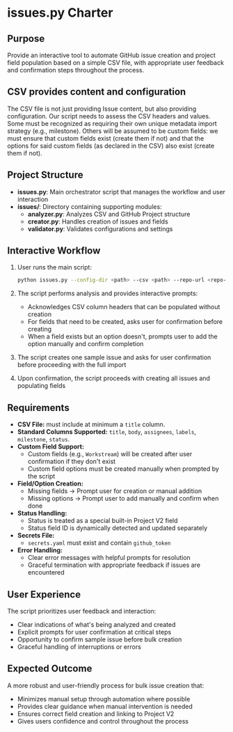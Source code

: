 # issues.py Charter

## Purpose
Provide an interactive tool to automate GitHub issue creation and project field population based on a simple CSV file, with appropriate user feedback and confirmation steps throughout the process.

## CSV provides content and configuration
The CSV file is not just providing Issue content, but also providing configuration. Our script needs to assess the CSV headers and values. Some must be recognized as requiring their own unique metadata import strategy (e.g., milestone). Others will be assumed to be custom fields: we must ensure that custom fields exist (create them if not) and that the options for said custom fields (as declared in the CSV) also exist (create them if not).

## Project Structure
- **issues.py**: Main orchestrator script that manages the workflow and user interaction
- **issues/**: Directory containing supporting modules:
  - **analyzer.py**: Analyzes CSV and GitHub Project structure
  - **creator.py**: Handles creation of issues and fields
  - **validator.py**: Validates configurations and settings

## Interactive Workflow
1. User runs the main script:
   ```bash
   python issues.py --config-dir <path> --csv <path> --repo-url <repo-url> --project-url <project-url>
   ```

2. The script performs analysis and provides interactive prompts:
   - Acknowledges CSV column headers that can be populated without creation
   - For fields that need to be created, asks user for confirmation before creating
   - When a field exists but an option doesn't, prompts user to add the option manually and confirm completion

3. The script creates one sample issue and asks for user confirmation before proceeding with the full import

4. Upon confirmation, the script proceeds with creating all issues and populating fields

## Requirements
- **CSV File:** must include at minimum a `title` column.
- **Standard Columns Supported:** `title`, `body`, `assignees`, `labels`, `milestone`, `status`.
- **Custom Field Support:**
  - Custom fields (e.g., `Workstream`) will be created after user confirmation if they don't exist
  - Custom field options must be created manually when prompted by the script
- **Field/Option Creation:**
  - Missing fields → Prompt user for creation or manual addition
  - Missing options → Prompt user to add manually and confirm when done
- **Status Handling:**
  - Status is treated as a special built-in Project V2 field
  - Status field ID is dynamically detected and updated separately
- **Secrets File:**
  - `secrets.yaml` must exist and contain `github_token`
- **Error Handling:**
  - Clear error messages with helpful prompts for resolution
  - Graceful termination with appropriate feedback if issues are encountered

## User Experience
The script prioritizes user feedback and interaction:
- Clear indications of what's being analyzed and created
- Explicit prompts for user confirmation at critical steps
- Opportunity to confirm sample issue before bulk creation
- Graceful handling of interruptions or errors

## Expected Outcome
A more robust and user-friendly process for bulk issue creation that:
- Minimizes manual setup through automation where possible
- Provides clear guidance when manual intervention is needed
- Ensures correct field creation and linking to Project V2
- Gives users confidence and control throughout the process